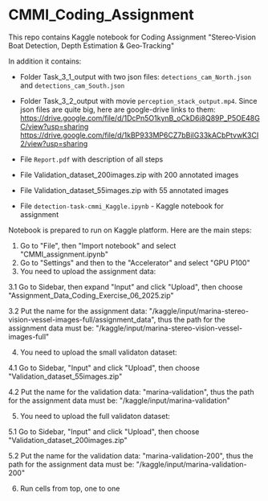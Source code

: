 # CMMI_Coding_Assignment

This repo contains Kaggle notebook for Coding Assignment "Stereo‑Vision Boat Detection, Depth Estimation & Geo‑Tracking"

In addition it contains:
- Folder Task_3_1_output with two json files: `detections_cam_North.json` and `detections_cam_South.json`
- Folder Task_3_2_output with  movie `perception_stack_output.mp4`. Since json files are quite big, here are google-drive links to them:
https://drive.google.com/file/d/1DcPn5O1kynB_oCkD6i8Q89P_P5OE48GC/view?usp=sharing
https://drive.google.com/file/d/1kBP933MP6CZ7bBiIG33kACbPtvwK3CI2/view?usp=sharing
  
- File `Report.pdf` with description of all steps
- File Validation_dataset_200images.zip with 200 annotated images
- File Validation_dataset_55images.zip with 55 annotated images
- File `detection-task-cmmi_Kaggle.ipynb` - Kaggle notebook for assignment

Notebook is prepared to run on Kaggle platform. Here are the main steps:

1. Go to "File", then "Import notebook" and select "CMMI_assignment.ipynb"
2. Go to "Settings" and then to the "Accelerator" and select "GPU P100"
3. You need to upload the assignment data:
   
 3.1 Go to Sidebar, then expand "Input" and click "Upload", then choose "Assignment_Data_Coding_Exercise_06_2025.zip"
 
 3.2 Put the name for the assignment data: "/kaggle/input/marina-stereo-vision-vessel-images-full/assignment_data", 
  thus the path for the assignment data must be: "/kaggle/input/marina-stereo-vision-vessel-images-full"
  
4. You need to upload the small validaton dataset:

 4.1 Go to Sidebar, "Input" and click "Upload", then choose "Validation_dataset_55images.zip"
 
 4.2 Put the name for the validation data: "marina-validation", 
  thus the path for the assignment data must be: "/kaggle/input/marina-validation"
  
5. You need to upload the full validaton dataset:
   
 5.1 Go to Sidebar, "Input" and click "Upload", then choose "Validation_dataset_200images.zip"
 
 5.2 Put the name for the validation data: "marina-validation-200", 
  thus the path for the assignment data must be: "/kaggle/input/marina-validation-200"

6. Run cells from top, one to one
 
